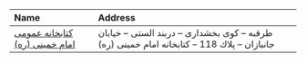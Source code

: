 | Name                                                                                                 | Address                                                                                   |
|:-----------------------------------------------------------------------------------------------------|:------------------------------------------------------------------------------------------|
| [كتابخانه عمومی امام خمینی (ره)](https://lib.ir/fa/library/427/كتابخانه-عمومی-امام-خمینی-ره/search/) | طرقبه – كوی بخشداری – دربند الستی – خیابان جانبازان – پلاك 118 – كتابخانه امام خمینی (ره) |